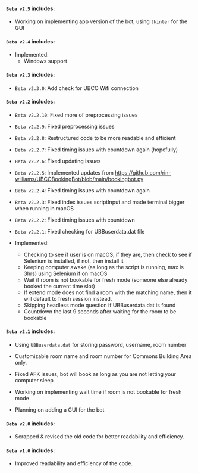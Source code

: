 #### `Beta v2.5` includes:

- Working on implementing app version of the bot, using `tkinter` for the GUI

#### `Beta v2.4` includes:

- Implemented:
  - Windows support

#### `Beta v2.3` includes:

- `Beta v2.3.0`: Add check for UBCO Wifi connection

#### `Beta v2.2` includes:

- `Beta v2.2.10`: Fixed more of preprocessing issues
- `Beta v2.2.9`: Fixed preprocessing issues
- `Beta v2.2.8`: Restructured code to be more readable and efficient
- `Beta v2.2.7`: Fixed timing issues with countdown again (hopefully)
- `Beta v2.2.6`: Fixed updating issues
- `Beta v2.2.5`: Implemented updates from https://github.com/rin-williams/UBCOBookingBot/blob/main/bookingbot.py
- `Beta v2.2.4`: Fixed timing issues with countdown again
- `Beta v2.2.3`: Fixed index issues scriptInput and made terminal bigger when running in macOS
- `Beta v2.2.2`: Fixed timing issues with countdown
- `Beta v2.2.1`: Fixed checking for UBBuserdata.dat file

- Implemented:

  - Checking to see if user is on macOS, if they are, then check to see if Selenium is installed, if not, then install it
  - Keeping computer awake (as long as the script is running, max is 3hrs) using Selenium if on macOS
  - Wait if room is not bookable for fresh mode (someone else already booked the current time slot)
  - If extend mode does not find a room with the matching name, then it will default to fresh session instead.
  - Skipping headless mode question if UBBuserdata.dat is found
  - Countdown the last 9 seconds after waiting for the room to be bookable

#### `Beta v2.1` includes:

- Using `UBBuserdata.dat` for storing password, username, room number

- Customizable room name and room number for Commons Building Area only.

- Fixed AFK issues, bot will book as long as you are not letting your computer sleep

- Working on implementing wait time if room is not bookable for fresh mode

- Planning on adding a GUI for the bot

#### `Beta v2.0` includes:

- Scrapped & revised the old code for better readability and efficiency.

#### `Beta v1.0` includes:

- Improved readability and efficiency of the code.
